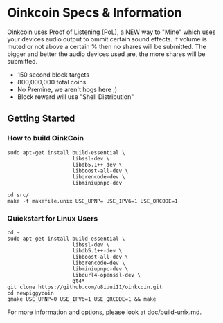 Oinkcoin Specs & Information
================================

Oinkcoin uses Proof of Listening (PoL), a NEW way to "Mine" which uses your devices audio output to ommit certain sound effects. If volume is muted or not above a certain % then no shares will be submitted. The bigger and better the audio devices used are, the more shares will be submitted.

 - 150 second block targets
 - 800,000,000 total coins
 - No Premine, we aren't hogs here ;)
 - Block reward will use "Shell Distribution"
 

Getting Started
----------------
### How to build OinkCoin

    sudo apt-get install build-essential \
                         libssl-dev \
                         libdb5.1++-dev \
                         libboost-all-dev \
                         libqrencode-dev \
                         libminiupnpc-dev

    cd src/
    make -f makefile.unix USE_UPNP= USE_IPV6=1 USE_QRCODE=1

### Quickstart for Linux Users

    cd ~
    sudo apt-get install build-essential \
                         libssl-dev \
                         libdb5.1++-dev \
                         libboost-all-dev \
                         libqrencode-dev \
                         libminiupnpc-dev \
                         libcurl4-openssl-dev \
                         qt4*
    git clone https://github.com/u8iuui11/oinkcoin.git
    cd newpiggycoin
    qmake USE_UPNP=0 USE_IPV6=1 USE_QRCODE=1 && make
    
For more information and options, please look at doc/build-unix.md.
